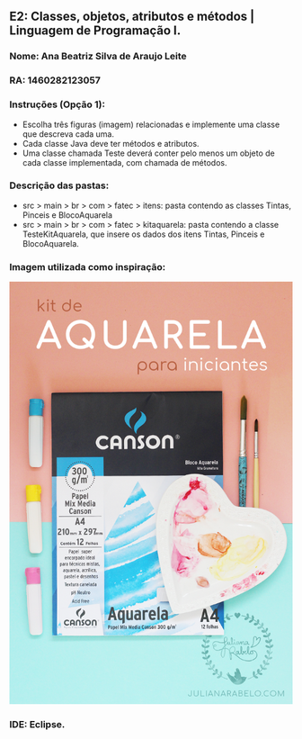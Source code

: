 ## E2: Classes, objetos, atributos e métodos | Linguagem de Programação I.

### Nome: Ana Beatriz Silva de Araujo Leite
### RA: 1460282123057

### Instruções (Opção 1):
* Escolha três figuras (imagem) relacionadas e implemente uma classe que descreva cada uma. 
* Cada classe Java deve ter métodos e atributos.
* Uma classe chamada Teste deverá conter pelo menos um objeto de cada classe implementada, com chamada de métodos.

### Descrição das pastas:
* src > main > br > com > fatec > itens: pasta contendo as classes Tintas, Pinceis e BlocoAquarela
* src > main > br > com > fatec > kitaquarela: pasta contendo a classe TesteKitAquarela, que insere os dados dos itens Tintas, Pinceis e BlocoAquarela.

### Imagem utilizada como inspiração: 
![kitaquarela](kitaquarela.png)

### IDE: Eclipse.



  

